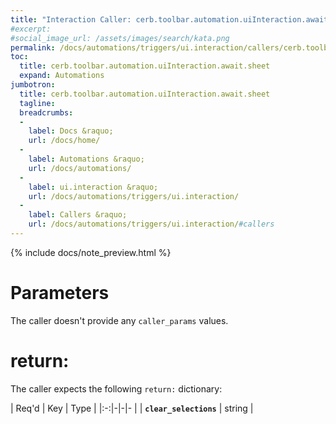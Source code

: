 ```yaml
---
title: "Interaction Caller: cerb.toolbar.automation.uiInteraction.await.sheet"
#excerpt: 
#social_image_url: /assets/images/search/kata.png
permalink: /docs/automations/triggers/ui.interaction/callers/cerb.toolbar.automation.uiInteraction.await.sheet/
toc:
  title: cerb.toolbar.automation.uiInteraction.await.sheet
  expand: Automations
jumbotron:
  title: cerb.toolbar.automation.uiInteraction.await.sheet
  tagline: 
  breadcrumbs:
  -
    label: Docs &raquo;
    url: /docs/home/
  -
    label: Automations &raquo;
    url: /docs/automations/
  -
    label: ui.interaction &raquo;
    url: /docs/automations/triggers/ui.interaction/
  -
    label: Callers &raquo;
    url: /docs/automations/triggers/ui.interaction/#callers
---
```


{% include docs/note_preview.html %}

# Parameters

The caller doesn't provide any `caller_params` values.

# return:

The caller expects the following `return:` dictionary:

| Req'd | Key | Type | 
|:-:|-|-|-
| | **`clear_selections`** | string | 
